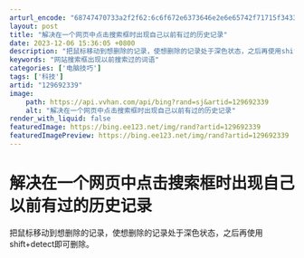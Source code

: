 ```yaml
---
arturl_encode: "68747470733a2f2f62:6c6f672e6373646e2e6e65742f71715f34333338343632392f:61727469636c652f64657461696c732f313239363932333339"
layout: post
title: "解决在一个网页中点击搜索框时出现自己以前有过的历史记录"
date: 2023-12-06 15:36:05 +0800
description: "把鼠标移动到想删除的记录，使想删除的记录处于深色状态，之后再使用shift+detect即可删除。_"
keywords: "网站搜索框出现以前搜索过的词语"
categories: ['电脑技巧']
tags: ['科技']
artid: "129692339"
image:
    path: https://api.vvhan.com/api/bing?rand=sj&artid=129692339
    alt: "解决在一个网页中点击搜索框时出现自己以前有过的历史记录"
render_with_liquid: false
featuredImage: https://bing.ee123.net/img/rand?artid=129692339
featuredImagePreview: https://bing.ee123.net/img/rand?artid=129692339
---
```


# 解决在一个网页中点击搜索框时出现自己以前有过的历史记录

把鼠标移动到想删除的记录，使想删除的记录处于深色状态，之后再使用shift+detect即可删除。